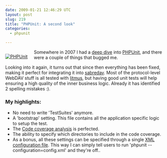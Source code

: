 ```yaml
---
date: 2009-01-21 12:46:29 UTC
layout: post
slug: 219
title: "PHPUnit: A second look"
categories:
  - phpunit

---
```

<p style="float: left; padding-right: 20px"><a href="http://www.phpunit.de/"><img src="http://www.phpunit.de/manual/phpunit-logo.gif" alt="PHPUnit"/></a></p>
<p>
  Somewhere in 2007 I had a <a href="http://www.rooftopsolutions.nl/article/128">
  deep dive</a> into <a href="http://www.phpunit.de/">PHPUnit</a>, and there were a couple of things that bugged me. 
</p>

<p>
  Looking into it again, it turns out that since then
  everything has been fixed, making it perfect for integrating it into
  <a href="http://code.google.com/p/sabredav/">sabredav</a>. Most of the protocol-level
  WebDAV stuff is all tested with <a href="http://www.webdav.org/neon/litmus/">litmus</a>,
  but having good unit tests will help ensuring a high quality of the inner business logic.
  Already it has identified 2 spelling mistakes :).
</p>



<h3>My highlights:</h3>

<ul>
  <li>No need to write 'TestSuites' anymore.</li>
  <li>A 'bootstrap' setting. This file contains all the application specific 
      logic to setup the test.</li>
  <li>The <a href="http://www.phpunit.de/manual/current/en/code-coverage-analysis.html">
    Code coverage analysis</a> is perfected.</li>
  <li>The ability to specify which directories to include in the code coverage.</li>
  <li>
    As a bonus, all these settings can be specified through a single 
    <a href="http://www.phpunit.de/manual/current/en/appendixes.configuration.html">XML
    configuration file</a>. This way I can simply tell users to run 'phpunit --configuration=config.xml' and they're off..</li>
</ul>